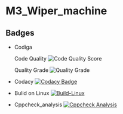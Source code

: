 # M3_Wiper_machine
## Badges

* Codiga 
 
 
    
    
    Code Quality ![Code Quality Score](https://api.codiga.io/project/33537/score/svg)
     
     
     Quality Grade ![Quality Grade](https://api.codiga.io/project/33537/status/svg)     





* Codacy [![Codacy Badge](https://app.codacy.com/project/badge/Grade/c75e6d1ed54b452398eb7ae8b3c413e0)](https://www.codacy.com/gh/leenesh7/M3_Wiper_machine/dashboard?utm_source=github.com&amp;utm_medium=referral&amp;utm_content=leenesh7/M3_Wiper_machine&amp;utm_campaign=Badge_Grade)
     
                  



* Bulid on Linux  [![Build-Linux](https://github.com/dineshkumar-t-dk/M3_Wiper_control_system/actions/workflows/Bulid%20on%20Linux.yml/badge.svg)](https://github.com/dineshkumar-t-dk/M3_Wiper_control_system/actions/workflows/Bulid%20on%20Linux.yml)



* Cppcheck_analysis [![Cppcheck Analysis](https://github.com/dineshkumar-t-dk/M3_Wiper_control_system/actions/workflows/Cppcheck_analysis.yml/badge.svg)](https://github.com/dineshkumar-t-dk/M3_Wiper_control_system/actions/workflows/Cppcheck_analysis.yml)
